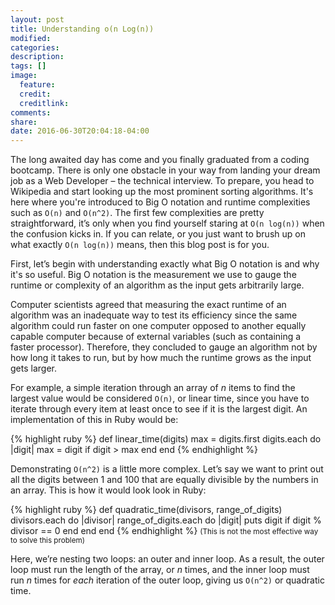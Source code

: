 ```yaml
---
layout: post
title: Understanding o(n Log(n))
modified:
categories:
description:
tags: []
image:
  feature:
  credit:
  creditlink:
comments:
share:
date: 2016-06-30T20:04:18-04:00
---
```


The long awaited day has come and you finally graduated from a coding bootcamp. There is only one obstacle in your way from landing your dream job as a Web Developer – the technical interview. To prepare, you head to Wikipedia and start looking up the most prominent sorting algorithms. It's here where you're introduced to Big O notation and runtime complexities such as `O(n)` and `O(n^2)`. The first few complexities are pretty straightforward, it’s only when you find yourself staring at `O(n log(n))` when the confusion kicks in. If you can relate, or you just want to brush up on what exactly `O(n log(n))` means, then this blog post is for you.

First, let’s begin with understanding exactly what Big O notation is and why it's so useful. Big O notation is the measurement we use to gauge the runtime or complexity of an algorithm as the input gets arbitrarily large.

Computer scientists agreed that measuring the exact runtime of an algorithm was an inadequate way to test its efficiency since the same algorithm could run faster on one computer opposed to another equally capable computer because of external variables (such as containing a faster processor). Therefore, they concluded to gauge an algorithm not by how long it takes to run, but by how much the runtime grows as the input gets larger.

For example, a simple iteration through an array of <i>n</i> items to find the largest value would be considered `O(n)`, or linear time, since you have to iterate through every item at least once to see if it is the largest digit. An implementation of this in Ruby would be:

{% highlight ruby %}
def linear_time(digits)
  max = digits.first
  digits.each do |digit|
    max = digit if digit > max
  end
end
{% endhighlight %}

Demonstrating `O(n^2)` is a little more complex. Let’s say we want to print out all the digits between 1 and 100 that are equally divisible by the numbers in an array. This is how it would look look in Ruby:

{% highlight ruby %}
def quadratic_time(divisors, range_of_digits)
  divisors.each do |divisor|
    range_of_digits.each do |digit|
      puts digit if digit % divisor == 0
    end
  end
end
{% endhighlight %}
<small>(This is not the most effective way to solve this problem)</small>

Here, we’re nesting two loops: an outer and inner loop. As a result, the outer loop must run the length of the array, or <i>n</i> times, and the inner loop must run <i>n</i> times for <em>each</em> iteration of the outer loop, giving us `O(n^2)` or quadratic time.

